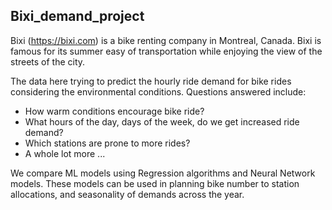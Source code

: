 ## Bixi_demand_project

Bixi (https://bixi.com) is a bike renting company in Montreal, Canada. Bixi is famous for its summer easy of transportation while enjoying the view of the streets of the city.

The data here trying to predict the hourly ride demand for bike rides considering the environmental conditions. 
Questions answered include:
* How warm conditions encourage bike ride?
* What hours of the day, days of the week, do we get increased ride demand?
* Which stations are prone to more rides?
* A whole lot more ...

We compare ML models using Regression algorithms and Neural Network models. These models can be used in planning bike number to station allocations, and seasonality of demands across the year.
